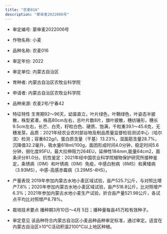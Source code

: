 ```yaml
---
title: "农麦016"
description: "蒙审麦2022006号"
---
```

* 审定编号:  蒙审麦2022006号

*  作物名称:  小麦

*  品种名称:  农麦016

*  审定年份:  2022

*  审定单位:  内蒙古自治区

* 育种者:  内蒙古自治区农牧业科学院

*  申请者:  内蒙古自治区农牧业科学院

*  品种来源:  农麦2号/宁春42

*  特征特性
生育期92～96天，幼苗直立，叶片绿色，叶鞘绿色，叶姿态半披散，株型紧凑，株高80cm左右，总叶片数8片，旗叶披散，穗纺锤形，穗长9.5cm左右，长芒、白壳，籽粒白色、硬质、饱满，千粒重39.1～45.6克，无穗发芽。品质：2021年经农业农村部谷物及制品质量监督检验测试中心（哈尔滨）检测；容重822g/l，蛋白质含量（干基）13.23%，湿面筋含量28.7%，沉降值32.2毫升，吸水量618ml/100g，面团形成时间4.0分钟，稳定时间5.6分钟，弱化度95FU，最大拉伸阻力264EU，延伸性184mm,能量64cm2，面条评分81.0分。抗性鉴定：2021年经中国农业科学院植物保护研究所接种鉴定，条锈病（0IM）和叶锈病（0IM）免疫，中感白粉病（6MS）和黄矮病（3.93MS），中感-高感赤霉病（3.29MS-4HS）。

*  产量表现
2019年参加内蒙古水地小麦区域试验，亩产525.7公斤，与对照比增产7.8%；2020年参加内蒙古水地小麦区域试验，亩产518.8公斤，比对照增产6.3%；2021年参加内蒙古水地小麦生产试验，折合亩产量521.98公斤，各试点平均比对照增产8.78%。

*  栽培技术要点
播种期3月10日～4月 5日；播种量每亩45万粒有效种子。 

*  审定意见
该品种符合内蒙古自治区小麦品种品种审定标准，通过审定。适宜在内蒙古自治区≥10℃活动积温2100℃以上地区种植。
